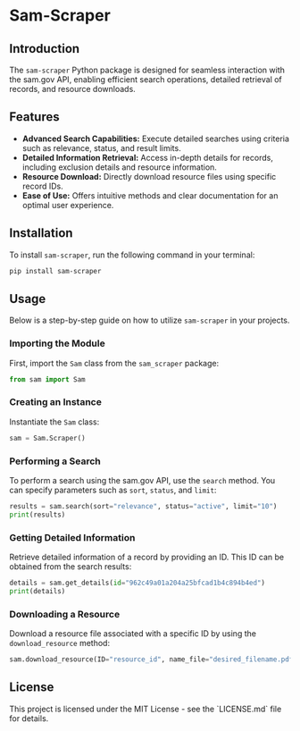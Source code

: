 # Sam-Scraper

## Introduction

The `sam-scraper` Python package is designed for seamless interaction with the sam.gov API, enabling efficient search operations, detailed retrieval of records, and resource downloads.

## Features

- **Advanced Search Capabilities:** Execute detailed searches using criteria such as relevance, status, and result limits.
- **Detailed Information Retrieval:** Access in-depth details for records, including exclusion details and resource information.
- **Resource Download:** Directly download resource files using specific record IDs.
- **Ease of Use:** Offers intuitive methods and clear documentation for an optimal user experience.

## Installation

To install `sam-scraper`, run the following command in your terminal:

```bash
pip install sam-scraper
```

## Usage

Below is a step-by-step guide on how to utilize `sam-scraper` in your projects.

### Importing the Module

First, import the `Sam` class from the `sam_scraper` package:

```python
from sam import Sam
```

### Creating an Instance

Instantiate the `Sam` class:

```python
sam = Sam.Scraper()
```

### Performing a Search

To perform a search using the sam.gov API, use the `search` method. You can specify parameters such as `sort`, `status`, and `limit`:

```python
results = sam.search(sort="relevance", status="active", limit="10")
print(results)
```

### Getting Detailed Information

Retrieve detailed information of a record by providing an ID. This ID can be obtained from the search results:

```python
details = sam.get_details(id="962c49a01a204a25bfcad1b4c894b4ed")
print(details)
```

### Downloading a Resource

Download a resource file associated with a specific ID by using the `download_resource` method:

```python
sam.download_resource(ID="resource_id", name_file="desired_filename.pdf")
```

## License

This project is licensed under the MIT License - see the \`LICENSE.md\` file for details.
